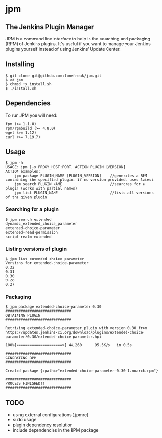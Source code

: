 # jpm

## The Jenkins Plugin Manager


JPM is a command line interface to help in the searching and packaging (RPM) of Jenkins plugins. It's useful if you want to manage your Jenkins plugins yourself instead of using Jenkins' Update Center.

## Installing


```
$ git clone git@github.com:lonefreak/jpm.git
$ cd jpm
$ chmod +x install.sh
$ ./install.sh
```

## Dependencies
To run JPM you will need:
```
fpm (>= 1.1.0)
rpm/rpmbuild (>= 4.8.0)
wget (>= 1.12)
curl (>= 7.19.7)
```
## Usage
```
$ jpm -h
USAGE: jpm [-x PROXY_HOST:PORT] ACTION PLUGIN [VERSION]
ACTION examples:
	jpm package PLUGIN_NAME [PLUGIN_VERSION]	//generates a RPM containing the specified plugin. If no version provided, uses latest
	jpm search PLUGIN_NAME						//searches for a plugin (works with partial names)
	jpm list PLUGIN_NAME						//lists all versions of the given plugin
```
### Searching for a plugin
```
$ jpm search extended
dynamic_extended_choice_parameter
extended-choice-parameter
extended-read-permission
script-realm-extended
```
### Listing versions of plugin
```
$ jpm list extended-choice-parameter
Versions for extended-choice-parameter
0.32
0.31
0.30
0.28
0.27
```
### Packaging 
```
$ jpm package extended-choice-parameter 0.30
##############################
OBTAINING PLUGIN
##############################

Retriving extended-choice-parameter plugin with version 0.30 from
https://updates.jenkins-ci.org/download/plugins/extended-choice-parameter/0.30/extended-choice-parameter.hpi

100%[=====================>] 44,260      95.5K/s   in 0.5s    

##############################
GENERATING RPM
##############################

Created package {:path=>"extended-choice-parameter-0.30-1.noarch.rpm"}

##############################
PROCESS FINISHED!!
##############################
```
## TODO
* using external configurations (.jpmrc)
* sudo usage
* plugin dependency resolution
* include dependencies in the RPM package
